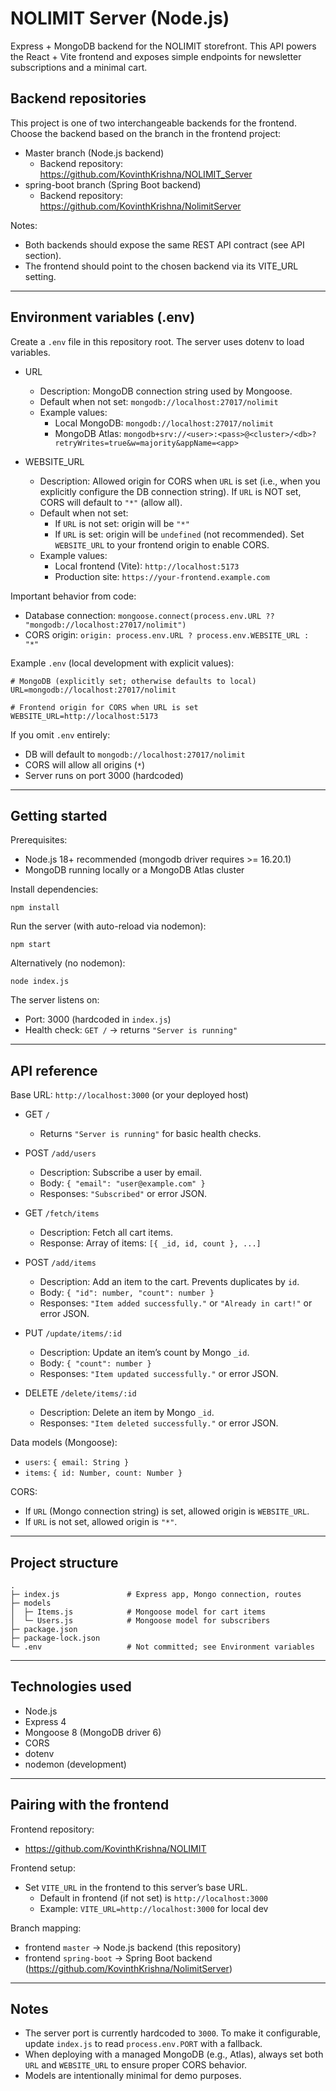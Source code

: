 # NOLIMIT Server (Node.js)

Express + MongoDB backend for the NOLIMIT storefront. This API powers the React + Vite frontend and exposes simple endpoints for newsletter subscriptions and a minimal cart.

## Backend repositories

This project is one of two interchangeable backends for the frontend. Choose the backend based on the branch in the frontend project:

- Master branch (Node.js backend)
  - Backend repository: https://github.com/KovinthKrishna/NOLIMIT_Server
- spring-boot branch (Spring Boot backend)
  - Backend repository: https://github.com/KovinthKrishna/NolimitServer

Notes:
- Both backends should expose the same REST API contract (see API section).
- The frontend should point to the chosen backend via its VITE_URL setting.

---

## Environment variables (.env)

Create a `.env` file in this repository root. The server uses dotenv to load variables.

- URL
  - Description: MongoDB connection string used by Mongoose.
  - Default when not set: `mongodb://localhost:27017/nolimit`
  - Example values:
    - Local MongoDB: `mongodb://localhost:27017/nolimit`
    - MongoDB Atlas: `mongodb+srv://<user>:<pass>@<cluster>/<db>?retryWrites=true&w=majority&appName=<app>`

- WEBSITE_URL
  - Description: Allowed origin for CORS when `URL` is set (i.e., when you explicitly configure the DB connection string). If `URL` is NOT set, CORS will default to `"*"` (allow all).
  - Default when not set:
    - If `URL` is not set: origin will be `"*"`
    - If `URL` is set: origin will be `undefined` (not recommended). Set `WEBSITE_URL` to your frontend origin to enable CORS.
  - Example values:
    - Local frontend (Vite): `http://localhost:5173`
    - Production site: `https://your-frontend.example.com`

Important behavior from code:
- Database connection: `mongoose.connect(process.env.URL ?? "mongodb://localhost:27017/nolimit")`
- CORS origin: `origin: process.env.URL ? process.env.WEBSITE_URL : "*"`

Example `.env` (local development with explicit values):
```
# MongoDB (explicitly set; otherwise defaults to local)
URL=mongodb://localhost:27017/nolimit

# Frontend origin for CORS when URL is set
WEBSITE_URL=http://localhost:5173
```

If you omit `.env` entirely:
- DB will default to `mongodb://localhost:27017/nolimit`
- CORS will allow all origins (`*`)
- Server runs on port 3000 (hardcoded)

---

## Getting started

Prerequisites:
- Node.js 18+ recommended (mongodb driver requires >= 16.20.1)
- MongoDB running locally or a MongoDB Atlas cluster

Install dependencies:
```
npm install
```

Run the server (with auto-reload via nodemon):
```
npm start
```

Alternatively (no nodemon):
```
node index.js
```

The server listens on:
- Port: 3000 (hardcoded in `index.js`)
- Health check: `GET /` → returns `"Server is running"`

---

## API reference

Base URL: `http://localhost:3000` (or your deployed host)

- GET `/`
  - Returns `"Server is running"` for basic health checks.

- POST `/add/users`
  - Description: Subscribe a user by email.
  - Body: `{ "email": "user@example.com" }`
  - Responses: `"Subscribed"` or error JSON.

- GET `/fetch/items`
  - Description: Fetch all cart items.
  - Response: Array of items: `[{ _id, id, count }, ...]`

- POST `/add/items`
  - Description: Add an item to the cart. Prevents duplicates by `id`.
  - Body: `{ "id": number, "count": number }`
  - Responses: `"Item added successfully."` or `"Already in cart!"` or error JSON.

- PUT `/update/items/:id`
  - Description: Update an item’s count by Mongo `_id`.
  - Body: `{ "count": number }`
  - Responses: `"Item updated successfully."` or error JSON.

- DELETE `/delete/items/:id`
  - Description: Delete an item by Mongo `_id`.
  - Responses: `"Item deleted successfully."` or error JSON.

Data models (Mongoose):
- `users`: `{ email: String }`
- `items`: `{ id: Number, count: Number }`

CORS:
- If `URL` (Mongo connection string) is set, allowed origin is `WEBSITE_URL`.
- If `URL` is not set, allowed origin is `"*"`.

---

## Project structure

```
.
├─ index.js               # Express app, Mongo connection, routes
├─ models
│  ├─ Items.js            # Mongoose model for cart items
│  └─ Users.js            # Mongoose model for subscribers
├─ package.json
├─ package-lock.json
└─ .env                   # Not committed; see Environment variables
```

---

## Technologies used

- Node.js
- Express 4
- Mongoose 8 (MongoDB driver 6)
- CORS
- dotenv
- nodemon (development)

---

## Pairing with the frontend

Frontend repository:
- https://github.com/KovinthKrishna/NOLIMIT

Frontend setup:
- Set `VITE_URL` in the frontend to this server’s base URL.
  - Default in frontend (if not set) is `http://localhost:3000`
  - Example: `VITE_URL=http://localhost:3000` for local dev

Branch mapping:
- frontend `master` → Node.js backend (this repository)
- frontend `spring-boot` → Spring Boot backend (https://github.com/KovinthKrishna/NolimitServer)

---

## Notes

- The server port is currently hardcoded to `3000`. To make it configurable, update `index.js` to read `process.env.PORT` with a fallback.
- When deploying with a managed MongoDB (e.g., Atlas), always set both `URL` and `WEBSITE_URL` to ensure proper CORS behavior.
- Models are intentionally minimal for demo purposes.
